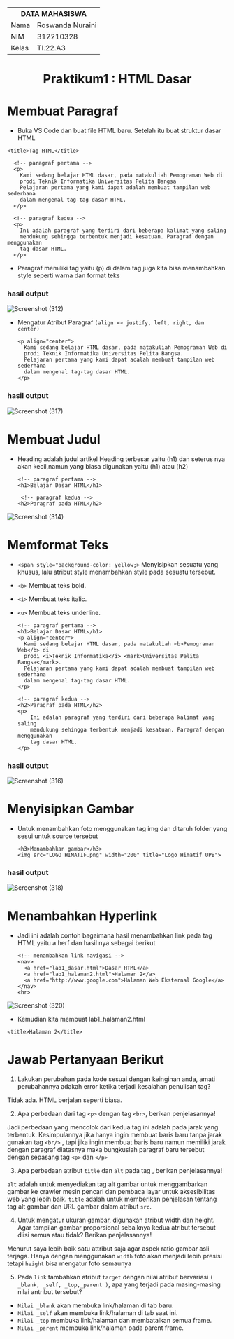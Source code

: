<table>
  <tr>
    <th colspan="2">DATA MAHASISWA</th>
  </tr>
  <tr>
    <td>Nama</td>
    <td>Roswanda Nuraini</td>
  </tr>
  <tr>
    <td>NIM</td>
    <td>312210328</td>
  </tr>
  <tr>
    <td>Kelas</td>
    <td>TI.22.A3</td>
  </tr>
</table>

# <p align="center">Praktikum1 : HTML Dasar</p>

# Membuat Paragraf

- Buka VS Code dan buat file HTML baru. Setelah itu buat struktur dasar HTML

```<title>Tag HTML</title> ```

      <!-- paragraf pertama -->
      <p>
        Kami sedang belajar HTML dasar, pada matakuliah Pemograman Web di
        prodi Teknik Informatika Universitas Pelita Bangsa
        Pelajaran pertama yang kami dapat adalah membuat tampilan web sederhana
        dalam mengenal tag-tag dasar HTML.
      </p>
      
      <!-- paragraf kedua -->
      <p>
        Ini adalah paragraf yang terdiri dari beberapa kalimat yang saling
        mendukung sehingga terbentuk menjadi kesatuan. Paragraf dengan menggunakan
        tag dasar HTML.
      </p>                

- Paragraf memiliki tag yaitu (p) di dalam tag juga kita bisa menambahkan style seperti warna dan format teks

### hasil output

![Screenshot (312)](https://github.com/roswanda11/lab1web/assets/115516632/ec8cf2fe-97e4-41d4-a670-bb8585e4e06f)

- Mengatur Atribut Paragraf ```(align => justify, left, right, dan center)```

      <p align="center">
        Kami sedang belajar HTML dasar, pada matakuliah Pemograman Web di
        prodi Teknik Informatika Universitas Pelita Bangsa.
        Pelajaran pertama yang kami dapat adalah membuat tampilan web sederhana
        dalam mengenal tag-tag dasar HTML.
      </p>
  
### hasil output

![Screenshot (317)](https://github.com/roswanda11/lab1web/assets/115516632/6e1d9282-7013-4dff-bd29-a69733bf6201)

# Membuat Judul

- Heading adalah judul artikel Heading terbesar yaitu (h1) dan seterus nya akan kecil,namun yang biasa digunakan yaitu (h1) atau (h2)

      <!-- paragraf pertama -->
      <h1>Belajar Dasar HTML</h1>
      
       <!-- paragraf kedua -->
      <h2>Paragraf pada HTML</h2>

![Screenshot (314)](https://github.com/roswanda11/lab1web/assets/115516632/89ade512-032f-4aa5-aec7-b60a710d129a)

# Memformat Teks

- ```<span style="background-color: yellow;>``` Menyisipkan sesuatu yang khusus, lalu atribut style menambahkan style pada sesuatu tersebut.
- ```<b>``` Membuat teks bold.
- ```<i>``` Membuat teks italic.
- ```<u>``` Membuat teks underline.

  
      <!-- paragraf pertama -->
      <h1>Belajar Dasar HTML</h1>
      <p align="center">
        Kami sedang belajar HTML dasar, pada matakuliah <b>Pemograman Web</b> di
        prodi <i>Teknik Informatika</i> <mark>Universitas Pelita Bangsa</mark>.
        Pelajaran pertama yang kami dapat adalah membuat tampilan web sederhana
        dalam mengenal tag-tag dasar HTML.
      </p>
        
      <!-- paragraf kedua -->
      <h2>Paragraf pada HTML</h2>
      <p>
          Ini adalah paragraf yang terdiri dari beberapa kalimat yang saling
          mendukung sehingga terbentuk menjadi kesatuan. Paragraf dengan menggunakan
          tag dasar HTML.
      </p>

### hasil output

![Screenshot (316)](https://github.com/roswanda11/lab1web/assets/115516632/6206efe9-6b3a-4da4-9d3f-2c604ee6161a)

# Menyisipkan Gambar

- Untuk menambahkan foto menggunakan tag img dan ditaruh folder yang sesui untuk source tersebut

      <h3>Menambahkan gambar</h3>
      <img src="LOGO HIMATIF.png" width="200" title="Logo Himatif UPB">

### hasil output

![Screenshot (318)](https://github.com/roswanda11/lab1web/assets/115516632/468ed44c-dc9c-4355-8be3-6b6441f7cde3)

# Menambahkan Hyperlink

- Jadi ini adalah contoh bagaimana hasil menambahkan link pada tag HTML yaitu a herf dan hasil nya sebagai berikut

      <!-- menambahkan link navigasi -->
      <nav>
        <a href="lab1_dasar.html">Dasar HTML</a>
        <a href="lab1_halaman2.html">Halaman 2</a>
        <a href="http://www.google.com">Halaman Web Eksternal Google</a>
      </nav>
      <hr>

![Screenshot (320)](https://github.com/roswanda11/lab1web/assets/115516632/34dfe877-5dcb-42d4-929d-964de5c0d72d)

- Kemudian kita membuat lab1_halaman2.html

```<title>Halaman 2</title>```

# Jawab Pertanyaan Berikut

1. Lakukan perubahan pada kode sesuai dengan keinginan anda, amati perubahannya adakah error ketika terjadi kesalahan penulisan tag?

Tidak ada. HTML berjalan seperti biasa.

2. Apa perbedaan dari tag ```<p>``` dengan tag ```<br>```, berikan penjelasannya!
   
Jadi perbedaan yang mencolok dari kedua tag ini adalah pada jarak yang terbentuk. Kesimpulannya jika hanya ingin membuat baris baru tanpa jarak gunakan tag ```<br/>``` , tapi jika ingin membuat baris baru namun memiliki jarak dengan paragraf diatasnya maka bungkuslah paragraf baru tersebut dengan sepasang tag ```<p>``` dan ```</p>```

3. Apa perbedaan atribut ```title``` dan ```alt``` pada tag <img>, berikan penjelasannya!
   
```alt``` adalah untuk menyediakan tag alt gambar untuk menggambarkan gambar ke crawler mesin pencari dan pembaca layar untuk aksesibilitas web yang lebih baik. ```title``` adalah untuk memberikan penjelasan tentang tag alt gambar dan URL gambar dalam atribut ```src```. 

4. Untuk mengatur ukuran gambar, digunakan atribut width dan height. Agar tampilan gambar proporsional sebaiknya kedua atribut tersebut diisi semua atau tidak? Berikan penjelasannya!

Menurut saya lebih baik satu attribut saja agar aspek ratio gambar asli terjaga. Hanya dengan menggunakan ```width``` foto akan menjadi lebih presisi tetapi ```height``` bisa mengatur foto semaunya 

5. Pada ```link``` tambahkan atribut ```target``` dengan nilai atribut bervariasi ```( _blank, _self, _top,_parent )```, apa yang terjadi pada masing-masing nilai antribut tersebut?
    
- ```Nilai _blank``` akan membuka link/halaman di tab baru.
- ```Nilai _self``` akan membuka link/halaman di tab saat ini.
- ```Nilai _top``` membuka link/halaman dan membatalkan semua frame.
- ```Nilai _parent``` membuka link/halaman pada parent frame.
